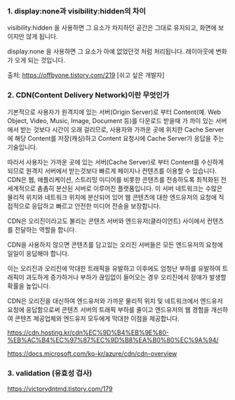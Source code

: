 
### 1. display:none과 visibility:hidden의 차이

visibility:hidden 을 사용하면 그 요소가 차지하던 공간은 그대로 유지되고, 화면에 보이지만 않게 됩니다.

display:none 을 사용하면 그 요소가 아예 없었던것 처럼 처리됩니다. 레이아웃에 변화가 오게 되는 것입니다.

출처: https://offbyone.tistory.com/219 [쉬고 싶은 개발자]

### 2. CDN(Content Delivery Network)이란 무엇인가

기본적으로 사용자가 원격지에 있는 서버(Origin Server)로 부터 Content(예. Web Object, Video, Music, Image, Document 등)를 다운로드 받을때 가
까이 있는 서버에서 받는 것보다 시간이 오래 걸리므로, 사용자와 가까운 곳에 위치한 Cache Server에 해당 Content를 저장(캐싱)하고 Content 요청시에 Cache Server가 응답을 주는 기술입니다.

따라서 사용자는 가까운 곳에 있는 서버(Cache Server)로 부터 Content를 수신하게 되므로 원격지 서버에서 받는것보다 빠르게 페이지나 컨텐츠를 이용할 수 있습니다.
CDN은 웹, 애플리케이션, 스트리밍 미디어를 비롯한 콘텐츠를 전송하도록 최적화된 전세계적으로 촘촘히 분산된 서버로 이루어진 플랫폼입니다. 이 서버 네트워크는 수많은 물리적 위치와 네트워크 위치에 분산되어 있어 웹 콘텐츠에 대한 엔드유저의 요청에 직접적으로 응답하고 빠르고 안전한 미디어 전송을 보장합니다.

CDN은 오리진이라고도 불리는 콘텐츠 서버와 엔드유저(클라이언트) 사이에서 컨텐츠를 전달하는 역할을 합니다.

CDN을 사용하지 않으면 콘텐츠를 담고있는 오리진 서버들은 모든 엔드유저의 요청에 일일이 응답해야 합니다.

이는 오리진과 오리진에 막대한 트래픽을 유발하고 이후에도 엄청난 부하를 유발하여 트래픽이 과도하게 증가하거나 부하가 끊임없이 들어오는 경우 오리진에서 장애가 발생할 확률을 높입니다.

CDN은 오리진을 대신하여 엔드유저와 가까운 물리적 위치 및 네트워크에서 엔드유저 요청에 응답함으로써 콘텐츠 서버의 트래픽 부하를 줄이고 엔드유저의 웹 경험을 개선하여 콘텐츠 제공업체와 엔드유저 모두에게 막대한 이점을 제공합니다.

https://cdn.hosting.kr/cdn%EC%9D%B4%EB%9E%80-%EB%AC%B4%EC%97%87%EC%9D%B8%EA%B0%80%EC%9A%94/

https://docs.microsoft.com/ko-kr/azure/cdn/cdn-overview

### 3. validation (유효성 검사)

https://victorydntmd.tistory.com/179

